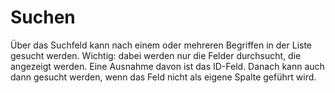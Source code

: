 # Suchen

Über das Suchfeld kann nach einem oder mehreren Begriffen in der Liste gesucht werden. Wichtig: dabei werden nur die Felder durchsucht, die angezeigt werden.
Eine Ausnahme davon ist das ID-Feld. Danach kann auch dann gesucht werden, wenn das Feld nicht als eigene Spalte geführt wird.